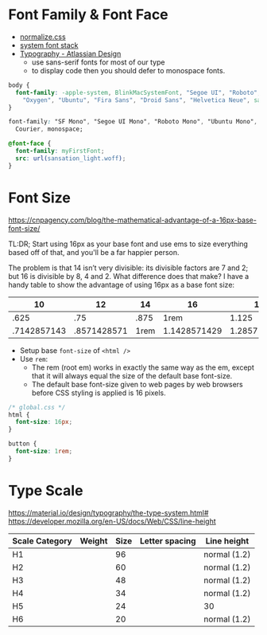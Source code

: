 # Font Family & Font Face

- [normalize.css](https://github.com/necolas/normalize.css/issues/665)
- [system font stack](https://css-tricks.com/snippets/css/system-font-stack/)
- [Typography - Atlassian Design](https://atlassian.design/guidelines/product/foundations/typography)
  - use sans-serif fonts for most of our type
  - to display code then you should defer to monospace fonts.

```css
body {
  font-family: -apple-system, BlinkMacSystemFont, "Segoe UI", "Roboto",
    "Oxygen", "Ubuntu", "Fira Sans", "Droid Sans", "Helvetica Neue", sans-serif;
}
```

```css
font-family: "SF Mono", "Segoe UI Mono", "Roboto Mono", "Ubuntu Mono", Menlo,
  Courier, monospace;
```

```css
@font-face {
  font-family: myFirstFont;
  src: url(sansation_light.woff);
}
```

# Font Size

https://cnpagency.com/blog/the-mathematical-advantage-of-a-16px-base-font-size/

TL:DR; Start using 16px as your base font and use ems to size everything based off of that, and you'll be a far happier person.

The problem is that 14 isn’t very divisible: its divisible factors are 7 and 2; but 16 is divisible by 8, 4 and 2. What difference does that make? I have a handy table to show the advantage of using 16px as a base font size:

| 10          | 12          | 14   | 16           | 18           | 20           | 22           | 24           |
| ----------- | ----------- | ---- | ------------ | ------------ | ------------ | ------------ | ------------ |
| .625        | .75         | .875 | 1rem         | 1.125        | 1.25         | 1.375        | 1.5          |
| .7142857143 | .8571428571 | 1rem | 1.1428571429 | 1.2857142857 | 1.4285714286 | 1.5714285714 | 1.7142857143 |

- Setup base `font-size` of `<html />`
- Use `rem`:
  - The rem (root em) works in exactly the same way as the em, except that it will always equal the size of the default base font-size.
  - The default base font-size given to web pages by web browsers before CSS styling is applied is 16 pixels.

```css
/* global.css */
html {
  font-size: 16px;
}

button {
  font-size: 1rem;
}
```

# Type Scale

https://material.io/design/typography/the-type-system.html#
https://developer.mozilla.org/en-US/docs/Web/CSS/line-height

| Scale Category | Weight | Size | Letter spacing | Line height  |
| -------------- | ------ | ---- | -------------- | ------------ |
| H1             |        | 96   |                | normal (1.2) |
| H2             |        | 60   |                | normal (1.2) |
| H3             |        | 48   |                | normal (1.2) |
| H4             |        | 34   |                | normal (1.2) |
| H5             |        | 24   |                | 30           |
| H6             |        | 20   |                | normal (1.2) |
